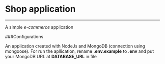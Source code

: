 # Shop application
****

A simple *e-commerce* application

###Configurations

An application created with NodeJs and MongoDB (connection using mongoose). For run the apllication, rename **.env.example** to **.env** and put your MongoDB URL at **DATABASE_URL** in file